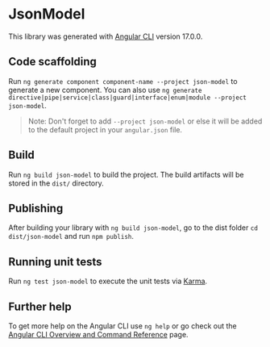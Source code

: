 # JsonModel

This library was generated with [Angular CLI](https://github.com/angular/angular-cli) version 17.0.0.

## Code scaffolding

Run `ng generate component component-name --project json-model` to generate a new component. You can also use `ng generate directive|pipe|service|class|guard|interface|enum|module --project json-model`.
> Note: Don't forget to add `--project json-model` or else it will be added to the default project in your `angular.json` file. 

## Build

Run `ng build json-model` to build the project. The build artifacts will be stored in the `dist/` directory.

## Publishing

After building your library with `ng build json-model`, go to the dist folder `cd dist/json-model` and run `npm publish`.

## Running unit tests

Run `ng test json-model` to execute the unit tests via [Karma](https://karma-runner.github.io).

## Further help

To get more help on the Angular CLI use `ng help` or go check out the [Angular CLI Overview and Command Reference](https://angular.io/cli) page.
